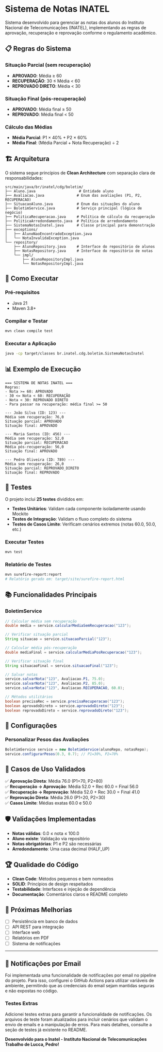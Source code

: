 ﻿# Sistema de Notas INATEL

Sistema desenvolvido para gerenciar as notas dos alunos do Instituto Nacional de Telecomunicações (INATEL), implementando as regras de aprovação, recuperação e reprovação conforme o regulamento acadêmico.

## 📋 Regras do Sistema

### Situação Parcial (sem recuperação)
- **APROVADO**: Média ≥ 60
- **RECUPERAÇÃO**: 30 ≤ Média < 60  
- **REPROVADO DIRETO**: Média < 30

### Situação Final (pós-recuperação)
- **APROVADO**: Média final ≥ 50
- **REPROVADO**: Média final < 50

### Cálculo das Médias
- **Média Parcial**: P1 × 40% + P2 × 60%
- **Média Final**: (Média Parcial + Nota Recuperação) ÷ 2

## 🏗️ Arquitetura

O sistema segue princípios de **Clean Architecture** com separação clara de responsabilidades:

```
src/main/java/br/inatel/cdg/boletim/
├── Aluno.java                    # Entidade aluno
├── Avaliacao.java               # Enum das avaliações (P1, P2, RECUPERACAO)
├── SituacaoAluno.java           # Enum das situações do aluno
├── BoletimService.java          # Serviço principal (lógica de negócio)
├── PoliticaRecuperacao.java     # Política de cálculo da recuperação
├── PoliticaArredondamento.java  # Política de arredondamento
├── SistemaNotasInatel.java      # Classe principal para demonstração
├── exceptions/
│   ├── AlunoNaoEncontradoException.java
│   └── NotaInvalidaException.java
└── repository/
    ├── AlunoRepository.java     # Interface do repositório de alunos
    ├── NotasRepository.java     # Interface do repositório de notas
    └── impl/
        ├── AlunoRepositoryImpl.java
        └── NotasRepositoryImpl.java
```

## 🚀 Como Executar

### Pré-requisitos
- Java 21
- Maven 3.8+

### Compilar e Testar
```bash
mvn clean compile test
```

### Executar a Aplicação
```bash
java -cp target/classes br.inatel.cdg.boletim.SistemaNotasInatel
```

## 📊 Exemplo de Execução

```
=== SISTEMA DE NOTAS INATEL ===
Regras:
- Nota >= 60: APROVADO
- 30 <= Nota < 60: RECUPERAÇÃO  
- Nota < 30: REPROVADO DIRETO
- Para passar na recuperação: média final >= 50

--- João Silva (ID: 123) ---
Média sem recuperação: 76,0
Situação parcial: APROVADO
Situação final: APROVADO

--- Maria Santos (ID: 456) ---
Média sem recuperação: 52,0
Situação parcial: RECUPERACAO
Média pós-recuperação: 56,0
Situação final: APROVADO

--- Pedro Oliveira (ID: 789) ---
Média sem recuperação: 26,0
Situação parcial: REPROVADO_DIRETO
Situação final: REPROVADO
```

## 🧪 Testes

O projeto inclui **25 testes** divididos em:

- **Testes Unitários**: Validam cada componente isoladamente usando Mockito
- **Testes de Integração**: Validam o fluxo completo do sistema
- **Testes de Casos Limite**: Verificam cenários extremos (notas 60.0, 50.0, etc.)

### Executar Testes
```bash
mvn test
```

### Relatório de Testes
```bash
mvn surefire-report:report
# Relatório gerado em: target/site/surefire-report.html
```

## 📚 Funcionalidades Principais

### BoletimService
```java
// Calcular média sem recuperação
double media = service.calcularMediaSemRecuperacao("123");

// Verificar situação parcial
String situacao = service.situacaoParcial("123");

// Calcular média pós-recuperação
double mediaFinal = service.calcularMediaPosRecuperacao("123");

// Verificar situação final
String situacaoFinal = service.situacaoFinal("123");

// Salvar notas
service.salvarNota("123", Avaliacao.P1, 75.0);
service.salvarNota("123", Avaliacao.P2, 85.0);
service.salvarNota("123", Avaliacao.RECUPERACAO, 60.0);

// Métodos utilitários
boolean precisaRec = service.precisaRecuperacao("123");
boolean aprovadoDireto = service.aprovadoDireto("123");
boolean reprovadoDireto = service.reprovadoDireto("123");
```

## 🔧 Configurações

### Personalizar Pesos das Avaliações
```java
BoletimService service = new BoletimService(alunoRepo, notasRepo);
service.configurarPesos(0.3, 0.7); // P1=30%, P2=70%
```

## 🎯 Casos de Uso Validados

✅ **Aprovação Direta**: Média 76.0 (P1=70, P2=80)  
✅ **Recuperação → Aprovação**: Média 52.0 + Rec 60.0 = Final 56.0  
✅ **Recuperação → Reprovação**: Média 52.0 + Rec 30.0 = Final 41.0  
✅ **Reprovação Direta**: Média 26.0 (P1=20, P2=30)  
✅ **Casos Limite**: Médias exatas 60.0 e 50.0  

## 🛡️ Validações Implementadas

- **Notas válidas**: 0.0 ≤ nota ≤ 100.0
- **Aluno existe**: Validação via repositório
- **Notas obrigatórias**: P1 e P2 são necessárias
- **Arredondamento**: Uma casa decimal (HALF_UP)

## 🏆 Qualidade do Código

- **Clean Code**: Métodos pequenos e bem nomeados
- **SOLID**: Princípios de design respeitados
- **Testabilidade**: Interfaces e injeção de dependência
- **Documentação**: Comentários claros e README completo

## 📝 Próximas Melhorias

- [ ] Persistência em banco de dados
- [ ] API REST para integração
- [ ] Interface web
- [ ] Relatórios em PDF
- [ ] Sistema de notificações

---

## 📧 Notificações por Email

Foi implementada uma funcionalidade de notificações por email no pipeline do projeto. Para isso, configurei o GitHub Actions para utilizar variáveis de ambiente, permitindo que as credenciais do email sejam mantidas seguras e não expostas no código.

### Testes Extras

Adicionei testes extras para garantir a funcionalidade de notificações. Os arquivos de teste foram atualizados para incluir cenários que validam o envio de emails e a manipulação de erros. Para mais detalhes, consulte a seção de testes já existente no README.


**Desenvolvido para o Inatel - Instituto Nacional de Telecomunicações**  
**Trabalho de Lucca, Pedro!**

